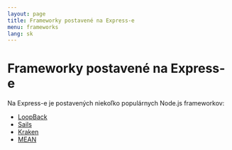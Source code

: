 ```yaml
---
layout: page
title: Frameworky postavené na Express-e
menu: frameworks
lang: sk
---
```

<!---
 Copyright (c) 2016 StrongLoop, IBM, and Express Contributors
 License: MIT
-->

# Frameworky postavené na Express-e

Na Express-e je postavených niekoľko populárnych Node.js frameworkov:

- [LoopBack](http://loopback.io)
- [Sails](http://sailsjs.org/)
- [Kraken](http://krakenjs.com/)
- [MEAN](http://mean.io/)